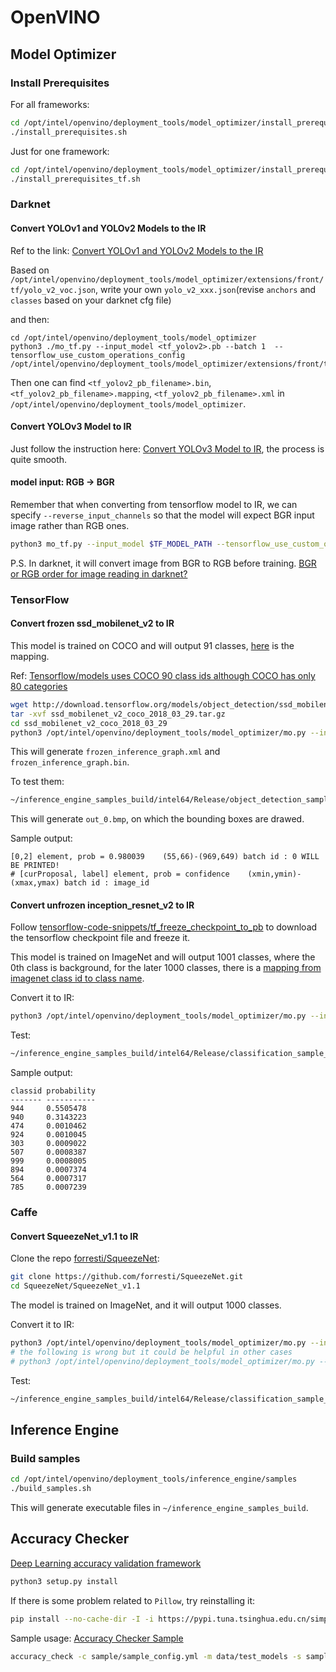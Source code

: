 # OpenVINO

## Model Optimizer

### Install Prerequisites
For all frameworks:

```sh
cd /opt/intel/openvino/deployment_tools/model_optimizer/install_prerequisites
./install_prerequisites.sh
```

Just for one framework:

```sh
cd /opt/intel/openvino/deployment_tools/model_optimizer/install_prerequisites
./install_prerequisites_tf.sh
```

### Darknet 
#### Convert YOLOv1 and YOLOv2 Models to the IR
Ref to the link: [Convert YOLOv1 and YOLOv2 Models to the IR](https://docs.openvinotoolkit.org/latest/_docs_MO_DG_prepare_model_convert_model_tf_specific_Convert_YOLO_From_Tensorflow.html#convert_yolov1_and_yolov2_models_to_the_ir)

Based on `/opt/intel/openvino/deployment_tools/model_optimizer/extensions/front/tf/yolo_v2_voc.json`, write your own `yolo_v2_xxx.json`(revise `anchors` and `classes` based on your darknet cfg file)

and then:

```
cd /opt/intel/openvino/deployment_tools/model_optimizer
python3 ./mo_tf.py --input_model <tf_yolov2>.pb --batch 1  --tensorflow_use_custom_operations_config /opt/intel/openvino/deployment_tools/model_optimizer/extensions/front/tf/<custom_yolov2>.json
```

Then one can find `<tf_yolov2_pb_filename>.bin`, `<tf_yolov2_pb_filename>.mapping`, `<tf_yolov2_pb_filename>.xml` in `/opt/intel/openvino/deployment_tools/model_optimizer`.

#### Convert YOLOv3 Model to IR
Just follow the instruction here: [Convert YOLOv3 Model to IR](https://docs.openvinotoolkit.org/latest/_docs_MO_DG_prepare_model_convert_model_tf_specific_Convert_YOLO_From_Tensorflow.html#yolov3-to-ir), the process is quite smooth.

#### model input: RGB -> BGR
Remember that when converting from tensorflow model to IR, we can specify `--reverse_input_channels` so that the model will expect BGR input image rather than RGB ones.
```sh
python3 mo_tf.py --input_model $TF_MODEL_PATH --tensorflow_use_custom_operations_config $JSON_PATH --batch 1 --reverse_input_channels
```

P.S. In darknet, it will convert image from BGR to RGB before training. [BGR or RGB order for image reading in darknet?](https://github.com/pjreddie/darknet/issues/427)

### TensorFlow
#### Convert frozen ssd_mobilenet_v2 to IR
This model is trained on COCO and will output 91 classes, [here](https://tech.amikelive.com/node-718/what-object-categories-labels-are-in-coco-dataset/) is the mapping.

Ref: [Tensorflow/models uses COCO 90 class ids although COCO has only 80 categories](https://stackoverflow.com/questions/50665110/tensorflow-models-uses-coco-90-class-ids-although-coco-has-only-80-categories)
```sh
wget http://download.tensorflow.org/models/object_detection/ssd_mobilenet_v2_coco_2018_03_29.tar.gz
tar -xvf ssd_mobilenet_v2_coco_2018_03_29.tar.gz
cd ssd_mobilenet_v2_coco_2018_03_29
python3 /opt/intel/openvino/deployment_tools/model_optimizer/mo.py --input_model frozen_inference_graph.pb --tensorflow_object_detection_api_pipeline_config pipeline.config --reverse_input_channels --tensorflow_use_custom_operations_config /opt/intel/openvino/deployment_tools/model_optimizer/extensions/front/tf/ssd_v2_support.json
```
This will generate `frozen_inference_graph.xml` and `frozen_inference_graph.bin`.

To test them:
```sh
~/inference_engine_samples_build/intel64/Release/object_detection_sample_ssd -i <input_image> -m frozen_inference_graph.xml -d CPU
```
This will generate `out_0.bmp`, on which the bounding boxes are drawed.

Sample output:
```
[0,2] element, prob = 0.980039    (55,66)-(969,649) batch id : 0 WILL BE PRINTED!
# [curProposal, label] element, prob = confidence    (xmin,ymin)-(xmax,ymax) batch id : image_id
```

#### Convert unfrozen inception_resnet_v2 to IR
Follow [tensorflow-code-snippets/tf_freeze_checkpoint_to_pb](https://github.com/keineahnung2345/tensorflow-code-snippets/tree/master/tf_freeze_checkpoint_to_pb) to download the tensorflow checkpoint file and freeze it.

This model is trained on ImageNet and will output 1001 classes, where the 0th class is background, for the later 1000 classes, there is a [mapping from imagenet class id to class name](https://gist.github.com/yrevar/942d3a0ac09ec9e5eb3a).

Convert it to IR:
```sh
python3 /opt/intel/openvino/deployment_tools/model_optimizer/mo.py --input_model inception_resnet_v2.pb --reverse_input_channel --input_shape "(1,299,299,3)" --mean_values "(127.5,127.5,127.5)" --scale 127.5
```

Test:
```sh
~/inference_engine_samples_build/intel64/Release/classification_sample_async -i <input_image> -m inception_resnet_v2.xml -d CPU
```

Sample output:
```
classid probability
------- -----------
944     0.5505478  
940     0.3143223  
474     0.0010462  
924     0.0010045  
303     0.0009022  
507     0.0008387  
999     0.0008005  
894     0.0007374  
564     0.0007317  
785     0.0007239
```

### Caffe
#### Convert SqueezeNet_v1.1 to IR
Clone the repo [forresti/SqueezeNet](https://github.com/forresti/SqueezeNet.git):
```sh
git clone https://github.com/forresti/SqueezeNet.git
cd SqueezeNet/SqueezeNet_v1.1
```
The model is trained on ImageNet, and it will output 1000 classes.

Convert it to IR:
```sh
python3 /opt/intel/openvino/deployment_tools/model_optimizer/mo.py --input_model squeezenet_v1.1.caffemodel --input_proto deploy.prototxt
# the following is wrong but it could be helpful in other cases
# python3 /opt/intel/openvino/deployment_tools/model_optimizer/mo.py --input_model squeezenet_v1.1.caffemodel --input_proto deploy.prototxt --mean_values "data(123.68,116.779,103.939)" --scale_values "data(127.5)"
```

Test:
```sh
~/inference_engine_samples_build/intel64/Release/classification_sample_async -i <input_image> -m squeezenet_v1.1.xml -d CPU
```

## Inference Engine
### Build samples
```sh
cd /opt/intel/openvino/deployment_tools/inference_engine/samples
./build_samples.sh
```
This will generate executable files in `~/inference_engine_samples_build`.

## Accuracy Checker
[Deep Learning accuracy validation framework](https://docs.openvinotoolkit.org/latest/_tools_accuracy_checker_README.html)
```sh
python3 setup.py install
```
If there is some problem related to `Pillow`, try reinstalling it:
```sh
pip install --no-cache-dir -I -i https://pypi.tuna.tsinghua.edu.cn/simple pillow
```
Sample usage:
[Accuracy Checker Sample](https://docs.openvinotoolkit.org/latest/_tools_accuracy_checker_sample_README.html)
```sh
accuracy_check -c sample/sample_config.yml -m data/test_models -s sample
```
